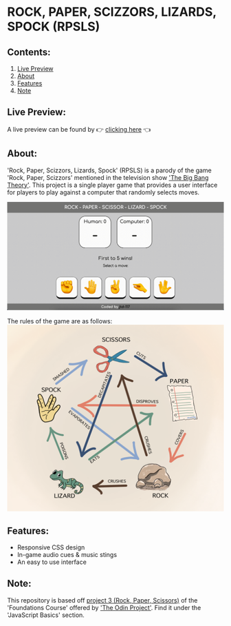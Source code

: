 # ROCK, PAPER, SCIZZORS, LIZARDS, SPOCK (RPSLS)

## Contents:
1. [Live Preview](#live-preview)
2. [About](#about)
3. [Features](#features)
4. [Note](#note)

## Live Preview:

A live preview can be found by 👉 [clicking here](https://jtd-117.github.io/rpsls/) 👈

## About:

'Rock, Paper, Scizzors, Lizards, Spock' (RPSLS) is a parody of the game 'Rock, Paper, Scizzors' mentioned in the television show ['The Big Bang Theory'](https://en.wikipedia.org/wiki/The_Big_Bang_Theory). This project is a single player game that provides a user interface for players to play against a computer that randomly selects moves.

![](images/demo.gif)

The rules of the game are as follows:
<a href="https://www.momonhg.com/blog/rock-paper-scissors-lizard-and-spock-game">
    <img src="images/rpsls-rules.png">
</a>

## Features:
- Responsive CSS design
- In-game audio cues & music stings
- An easy to use interface

## Note:
This repository is based off [project 3 (Rock, Paper, Scissors)](https://www.theodinproject.com/lessons/foundations-rock-paper-scissors) of the 'Foundations Course' offered by ['The Odin Project'](https://www.theodinproject.com/). Find it under the 'JavaScript Basics' section.